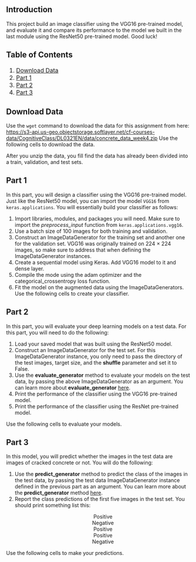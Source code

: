 ## Introduction

This project build an image classifier using the VGG16 pre-trained model, and evaluate it and compare its performance to the model we built in the last module using the ResNet50 pre-trained model. Good luck!
## Table of Contents

<div class="alert alert-block alert-info" style="margin-top: 20px">

<font size = 3>    

1. <a href="#item41">Download Data 
2. <a href="#item42">Part 1</a>
3. <a href="#item43">Part 2</a>  
4. <a href="#item44">Part 3</a>  

</font>
    
</div>
   
<a id="item41"></a>
## Download Data
Use the <code>wget</code> command to download the data for this assignment from here: https://s3-api.us-geo.objectstorage.softlayer.net/cf-courses-data/CognitiveClass/DL0321EN/data/concrete_data_week4.zip
Use the following cells to download the data.


After you unzip the data, you fill find the data has already been divided into a train, validation, and test sets.
  
<a id="item42"></a>
## Part 1
In this part, you will design a classifier using the VGG16 pre-trained model. Just like the ResNet50 model, you can import the model <code>VGG16</code> from <code>keras.applications</code>.
You will essentially build your classifier as follows:
1. Import libraries, modules, and packages you will need. Make sure to import the *preprocess_input* function from <code>keras.applications.vgg16</code>.
2. Use a batch size of 100 images for both training and validation.
3. Construct an ImageDataGenerator for the training set and another one for the validation set. VGG16 was originally trained on 224 × 224 images, so make sure to address that when defining the ImageDataGenerator instances.
4. Create a sequential model using Keras. Add VGG16 model to it and dense layer.
5. Compile the mode using the adam optimizer and the categorical_crossentropy loss function.
6. Fit the model on the augmented data using the ImageDataGenerators.
Use the following cells to create your classifier.











   
<a id="item43"></a>
## Part 2
In this part, you will evaluate your deep learning models on a test data. For this part, you will need to do the following:

1. Load your saved model that was built using the ResNet50 model. 
2. Construct an ImageDataGenerator for the test set. For this ImageDataGenerator instance, you only need to pass the directory of the test images, target size, and the **shuffle** parameter and set it to False.
3. Use the **evaluate_generator** method to evaluate your models on the test data, by passing the above ImageDataGenerator as an argument. You can learn more about **evaluate_generator** [here](https://keras.io/models/sequential/).
4. Print the performance of the classifier using the VGG16 pre-trained model.
5. Print the performance of the classifier using the ResNet pre-trained model.

Use the following cells to evaluate your models.




   
<a id="item44"></a>
## Part 3
In this model, you will predict whether the images in the test data are images of cracked concrete or not. You will do the following:

1. Use the **predict_generator** method to predict the class of the images in the test data, by passing the test data ImageDataGenerator instance defined in the previous part as an argument. You can learn more about the **predict_generator** method [here](https://keras.io/models/sequential/).
2. Report the class predictions of the first five images in the test set. You should print something list this:

<center>
    <ul style="list-style-type:none">
        <li>Positive</li>  
        <li>Negative</li> 
        <li>Positive</li>
        <li>Positive</li>
        <li>Negative</li>
    </ul>
</center>
Use the following cells to make your predictions.
